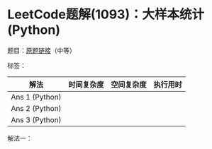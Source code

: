 # LeetCode题解(1093)：大样本统计(Python)

题目：[原题链接](https://leetcode-cn.com/problems/statistics-from-a-large-sample/)（中等）

标签：

| 解法           | 时间复杂度 | 空间复杂度 | 执行用时 |
| -------------- | ---------- | ---------- | -------- |
| Ans 1 (Python) |            |            |          |
| Ans 2 (Python) |            |            |          |
| Ans 3 (Python) |            |            |          |

解法一：

